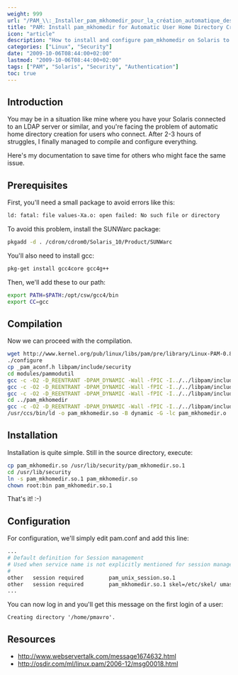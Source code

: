 ```yaml
---
weight: 999
url: "/PAM_\\:_Installer_pam_mkhomedir_pour_la_création_automatique_des_home_utilisateurs/"
title: "PAM: Install pam_mkhomedir for Automatic User Home Directory Creation"
icon: "article"
description: "How to install and configure pam_mkhomedir on Solaris to automatically create home directories for users at login time"
categories: ["Linux", "Security"]
date: "2009-10-06T08:44:00+02:00"
lastmod: "2009-10-06T08:44:00+02:00"
tags: ["PAM", "Solaris", "Security", "Authentication"]
toc: true
---
```


## Introduction

You may be in a situation like mine where you have your Solaris connected to an LDAP server or similar, and you're facing the problem of automatic home directory creation for users who connect. After 2-3 hours of struggles, I finally managed to compile and configure everything.

Here's my documentation to save time for others who might face the same issue.

## Prerequisites

First, you'll need a small package to avoid errors like this:

```bash
ld: fatal: file values-Xa.o: open failed: No such file or directory
```

To avoid this problem, install the SUNWarc package:

```bash
pkgadd -d . /cdrom/cdrom0/Solaris_10/Product/SUNWarc
```

You'll also need to install gcc:

```bash
pkg-get install gcc4core gcc4g++
```

Then, we'll add these to our path:

```bash
export PATH=$PATH:/opt/csw/gcc4/bin
export CC=gcc
```

## Compilation

Now we can proceed with the compilation.

```bash
wget http://www.kernel.org/pub/linux/libs/pam/pre/library/Linux-PAM-0.81.tar.bz2
./configure
cp _pam_aconf.h libpam/include/security
cd modules/pammodutil
gcc -c -O2 -D_REENTRANT -DPAM_DYNAMIC -Wall -fPIC -I../../libpam/include -I../../libpamc/include -Iinclude modutil_cleanup.c
gcc -c -O2 -D_REENTRANT -DPAM_DYNAMIC -Wall -fPIC -I../../libpam/include -I../../libpamc/include -Iinclude modutil_ioloop.c
gcc -c -O2 -D_REENTRANT -DPAM_DYNAMIC -Wall -fPIC -I../../libpam/include -I../../libpamc/include -Iinclude modutil_getpwnam.c -D_POSIX_PTHREAD_SEMANTICS
cd ../pam_mkhomedir
gcc -c -O2 -D_REENTRANT -DPAM_DYNAMIC -Wall -fPIC -I../../libpam/include -I../../libpamc/include -I../pammodutil/include pam_mkhomedir.c
/usr/ccs/bin/ld -o pam_mkhomedir.so -B dynamic -G -lc pam_mkhomedir.o ../pammodutil/modutil_*.o
```

## Installation

Installation is quite simple. Still in the source directory, execute:

```bash
cp pam_mkhomedir.so /usr/lib/security/pam_mkhomedir.so.1
cd /usr/lib/security
ln -s pam_mkhomedir.so.1 pam_mkhomedir.so
chown root:bin pam_mkhomedir.so.1
```

That's it! :-)

## Configuration

For configuration, we'll simply edit pam.conf and add this line:

```bash {linenos=table,hl_lines=[4]}
...
# Default definition for Session management
# Used when service name is not explicitly mentioned for session management
#
other   session required        pam_unix_session.so.1
other   session required        pam_mkhomedir.so.1 skel=/etc/skel/ umask=0022
...
```

You can now log in and you'll get this message on the first login of a user:

```
Creating directory '/home/pmavro'.
```

## Resources
- http://www.webservertalk.com/message1674632.html
- http://osdir.com/ml/linux.pam/2006-12/msg00018.html
